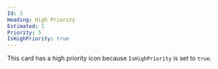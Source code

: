 ```yaml
---
Id: 3
Heading: High Priority
Estimated: 1
Priority: 5
IsHighPriority: true
---
```

This card has a high priority icon because `IsHighPriority` is set to `true`.
